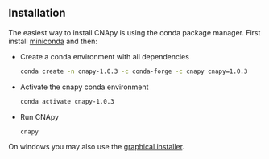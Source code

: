 ## Installation

The easiest way to install CNApy is using the conda package manager. First install [miniconda](https://docs.conda.io/en/latest/miniconda.html) and then:

- Create a conda environment with all dependencies

    ```sh
    conda create -n cnapy-1.0.3 -c conda-forge -c cnapy cnapy=1.0.3
    ```

- Activate the cnapy conda environment

    ```sh
    conda activate cnapy-1.0.3
    ```

- Run CNApy

    ```sh
    cnapy
    ```

On windows you may also use the [graphical installer](https://github.com/cnapy-org/CNApy/releases/download/v1.0.3/CNApy-1.0.3-Windows-x86_64.exe).
